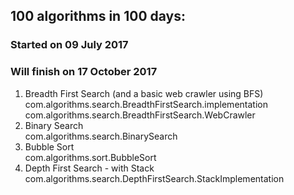 ## 100 algorithms in 100 days:
### Started on 09 July 2017
### Will finish on 17 October 2017

1. Breadth First Search (and a basic web crawler using BFS)  
   com.algorithms.search.BreadthFirstSearch.implementation  
   com.algorithms.search.BreadthFirstSearch.WebCrawler
2. Binary Search  
   com.algorithms.search.BinarySearch
3. Bubble Sort  
   com.algorithms.sort.BubbleSort
4. Depth First Search - with Stack  
   com.algorithms.search.DepthFirstSearch.StackImplementation